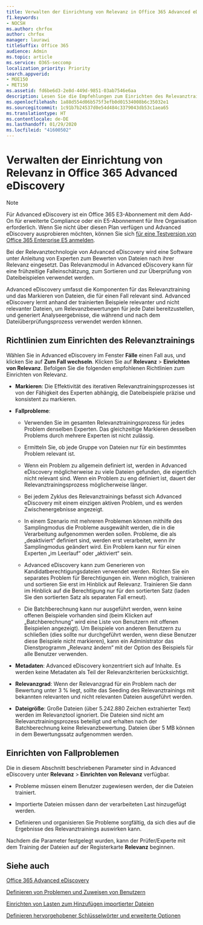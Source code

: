 ```yaml
---
title: Verwalten der Einrichtung von Relevanz in Office 365 Advanced eDiscovery
f1.keywords:
- NOCSH
ms.author: chrfox
author: chrfox
manager: laurawi
titleSuffix: Office 365
audience: Admin
ms.topic: article
ms.service: O365-seccomp
localization_priority: Priority
search.appverid:
- MOE150
- MET150
ms.assetid: fd6be6d3-2e8d-449d-9851-03ab7546e6aa
description: Lesen Sie die Empfehlungen zum Einrichten des Relevanztrainings in Office 365 Advanced eDiscovery, um Dateien nach ihrer Relevanz zu beurteilen und Analyseergebnisse zu generieren.
ms.openlocfilehash: 1a88d554d06b575f3efb0d01534008b6c35032e1
ms.sourcegitcommit: 1c91b7b24537d0e54d484c3379043db53c1aea65
ms.translationtype: HT
ms.contentlocale: de-DE
ms.lasthandoff: 01/29/2020
ms.locfileid: "41600502"
---
```

# <a name="manage-relevance-setup-in-office-365-advanced-ediscovery"></a>Verwalten der Einrichtung von Relevanz in Office 365 Advanced eDiscovery

> [!NOTE]
> Für Advanced eDiscovery ist ein Office 365 E3-Abonnement mit dem Add-On für erweiterte Compliance oder ein E5-Abonnement für Ihre Organisation erforderlich. Wenn Sie nicht über diesen Plan verfügen und Advanced eDiscovery ausprobieren möchten, können Sie sich [für eine Testversion von Office 365 Enterprise E5 anmelden](https://go.microsoft.com/fwlink/p/?LinkID=698279). 
  
 Bei der Relevanztechnologie von Advanced eDiscovery wird eine Software unter Anleitung von Experten zum Bewerten von Dateien nach ihrer Relevanz eingesetzt. Das Relevanzmodul in Advanced eDiscovery kann für eine frühzeitige Falleinschätzung, zum Sortieren und zur Überprüfung von Dateibeispielen verwendet werden. 
  
 Advanced eDiscovery umfasst die Komponenten für das Relevanztraining und das Markieren von Dateien, die für einen Fall relevant sind. Advanced eDiscovery lernt anhand der trainierten Beispiele relevanter und nicht relevanter Dateien, um Relevanzbewertungen für jede Datei bereitzustellen, und generiert Analyseergebnisse, die während und nach dem Dateiüberprüfungsprozess verwendet werden können. 
  
## <a name="guidelines-for-setting-up-relevance-training"></a>Richtlinien zum Einrichten des Relevanztrainings

 Wählen Sie in Advanced eDiscovery im Fenster **Fälle** einen Fall aus, und klicken Sie auf **Zum Fall wechseln**. Klicken Sie auf **Relevanz** \> **Einrichten von Relevanz**. Befolgen Sie die folgenden empfohlenen Richtlinien zum Einrichten von Relevanz. 
  
- **Markieren**: Die Effektivität des iterativen Relevanztrainingsprozesses ist von der Fähigkeit des Experten abhängig, die Dateibeispiele präzise und konsistent zu markieren.
    
- **Fallprobleme**: 
    
  - Verwenden Sie im gesamten Relevanztrainingsprozess für jedes Problem denselben Experten. Das gleichzeitige Markieren desselben Problems durch mehrere Experten ist nicht zulässig.
    
  - Ermitteln Sie, ob jede Gruppe von Dateien nur für ein bestimmtes Problem relevant ist. 
    
  - Wenn ein Problem zu allgemein definiert ist, werden in Advanced eDiscovery möglicherweise zu viele Dateien gefunden, die eigentlich nicht relevant sind. Wenn ein Problem zu eng definiert ist, dauert der Relevanztrainingsprozess möglicherweise länger. 
    
  - Bei jedem Zyklus des Relevanztrainings befasst sich Advanced eDiscovery mit einem einzigen aktiven Problem, und es werden Zwischenergebnisse angezeigt.
    
  - In einem Szenario mit mehreren Problemen können mithilfe des Samplingmodus die Probleme ausgewählt werden, die in die Verarbeitung aufgenommen werden sollen. Probleme, die als „deaktiviert“ definiert sind, werden erst verarbeitet, wenn ihr Samplingmodus geändert wird. Ein Problem kann nur für einen Experten „im Leerlauf“ oder „aktiviert“ sein.
    
  -  Advanced eDiscovery kann zum Generieren von Kandidatberechtigungsdateien verwendet werden. Richten Sie ein separates Problem für Berechtigungen ein. Wenn möglich, trainieren und sortieren Sie erst im Hinblick auf Relevanz. Trainieren Sie dann im Hinblick auf die Berechtigung nur für den sortierten Satz (laden Sie den sortierten Satz als separaten Fall erneut). 
    
  - Die Batchberechnung kann nur ausgeführt werden, wenn keine offenen Beispiele vorhanden sind (beim Klicken auf „Batchberechnung“ wird eine Liste von Benutzern mit offenen Beispielen angezeigt). Um Beispiele von anderen Benutzern zu schließen (dies sollte nur durchgeführt werden, wenn diese Benutzer diese Beispiele nicht markieren), kann ein Administrator das Dienstprogramm „Relevanz ändern“ mit der Option des Beispiels für alle Benutzer verwenden.
    
- **Metadaten**: Advanced eDiscovery konzentriert sich auf Inhalte. Es werden keine Metadaten als Teil der Relevanzkriterien berücksichtigt. 
    
- **Relevanzgrad**: Wenn der Relevanzgrad für ein Problem nach der Bewertung unter 3 % liegt, sollte das Seeding des Relevanztrainings mit bekannten relevanten und nicht relevanten Dateien ausgeführt werden.
    
- **Dateigröße**: Große Dateien (über 5.242.880 Zeichen extrahierter Text) werden im Relevanztool ignoriert. Die Dateien sind nicht am Relevanztrainingsprozess beteiligt und erhalten nach der Batchberechnung keine Relevanzbewertung. Dateien über 5 MB können in dem Bewertungssatz aufgenommen werden.
    
## <a name="setting-up-case-issues"></a>Einrichten von Fallproblemen

Die in diesem Abschnitt beschriebenen Parameter sind in Advanced eDiscovery unter **Relevanz** \> **Einrichten von Relevanz** verfügbar. 
  
- Probleme müssen einem Benutzer zugewiesen werden, der die Dateien trainiert.
    
- Importierte Dateien müssen dann der verarbeiteten Last hinzugefügt werden.
    
- Definieren und organisieren Sie Probleme sorgfältig, da sich dies auf die Ergebnisse des Relevanztrainings auswirken kann.
    
Nachdem die Parameter festgelegt wurden, kann der Prüfer/Experte mit dem Training der Dateien auf der Registerkarte **Relevanz** beginnen. 
  
## <a name="see-also"></a>Siehe auch

[Office 365 Advanced eDiscovery](office-365-advanced-ediscovery.md)
  
[Definieren von Problemen und Zuweisen von Benutzern](define-issues-and-assign-users.md)
  
[Einrichten von Lasten zum Hinzufügen importierter Dateien](set-up-loads-to-add-imported-files.md)
  
[Definieren hervorgehobener Schlüsselwörter und erweiterte Optionen](define-highlighted-keywords-and-advanced-options.md)

